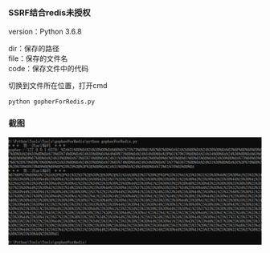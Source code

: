 ### SSRF结合redis未授权
version：Python 3.6.8

dir：保存的路径  
file：保存的文件名  
code：保存文件中的代码  

切换到文件所在位置，打开cmd  
```
python gopherForRedis.py
```

### 截图  
![image](1.png)
